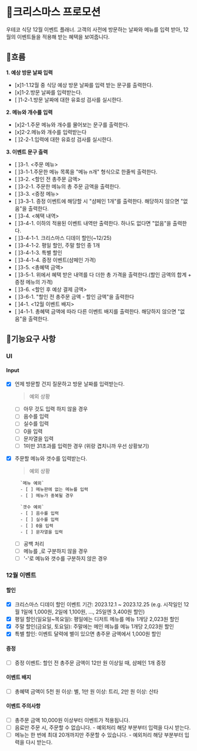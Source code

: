 # 🎅크리스마스 프로모션

우테코 식당 12월 이벤트 플래너.
고객의 사전에 방문하는 날짜와 메뉴를 입력 받아, 12월의 이벤트들을 적용해 받는 혜택을 보여줍니다.

## 🚩흐름

**1. 예상 방문 날짜 입력**

- [x]1-1.12월 중 식당 예상 방문 날짜를 입력 받는 문구를 출력한다.
- [x]1-2.방문 날짜를 입력받는다.
- [ ]1-2-1.방문 날짜에 대한 유효성 검사를 실시한다.

**2. 메뉴와 개수를 입력**

- [x]2-1.주문 메뉴와 개수를 물어보는 문구를 출력한다.
- [x]2-2.메뉴와 개수를 입력받는다
- [ ]2-2-1.입력에 대한 유효성 검사를 실시한다.

**3. 이벤트 문구 출력**

- [ ]3-1. <주문 메뉴>
- [ ]3-1-1.주문한 메뉴 목록을 "메뉴 n개" 형식으로 한줄씩 출력한다.
- [ ]3-2. <할인 전 총주문 금액>
- [ ]3-2-1. 주문한 메뉴의 총 주문 금액을 출력한다.
- [ ]3-3. <증정 메뉴>
- [ ]3-3-1. 증정 이벤트에 해당할 시 "샴페인 1개"를 출력한다. 해당하지 않으면 "없음"을 출력한다.
- [ ]3-4. <혜택 내역>
- [ ]3-4-1. 이하의 적용된 이벤트 내역만 출력한다. 하나도 없다면 "없음"을 출력한다.
- [ ]3-4-1-1. 크리스마스 디데이 할인(~12/25)
- [ ]3-4-1-2. 평일 할인, 주말 할인 중 1개
- [ ]3-4-1-3. 특별 할인
- [ ]3-4-1-4. 증정 이벤트(샴페인 가격)
- [ ]3-5. <총혜택 금액>
- [ ]3-5-1. 위에서 혜택 받은 내역를 다 더한 총 가격을 출력한다.(할인 금액의 합계 + 증정 메뉴의 가격)
- [ ]3-6. <할인 후 예상 결제 금액>
- [ ]3-6-1. "할인 전 총주문 금액 - 할인 금액"을 출력한다
- [ ]4-1. <12월 이벤트 배지>
- [ ]4-1-1. 총혜택 금액에 따라 다른 이벤트 배지를 출력한다. 해당하지 않으면 "없음"을 출력한다.

## 📝기능요구 사항

### UI

#### Input

- [x] 언제 방문할 건지 질문하고 방문 날짜를 입력받는다.
  > 예외 상황
  - [ ] 아무 것도 입력 하지 않을 경우
  - [ ] 음수를 입력
  - [ ] 실수를 입력
  - [ ] 0을 입력
  - [ ] 문자열을 입력
  - [ ] 1미만 31초과를 입력한 경우 (위랑 겹치니까 우선 상황보기)
- [x] 주문할 메뉴와 갯수를 입력받는다.

  > 예외 상황

        `메뉴 예외`
        - [ ] 메뉴판에 없는 메뉴를 입력
        - [ ] 메뉴가 중복될 경우

        `갯수 예외`
        - [ ] 음수를 입력
        - [ ] 실수를 입력
        - [ ] 0을 입력
        - [ ] 문자열을 입력

  - [ ] 공백 처리
  - [ ] 메뉴를 ,로 구분하지 않을 경우
  - [ ] '-'로 메뉴와 갯수를 구분하지 않은 경우

### 12월 이벤트

#### 할인

- [x] 크리스마스 디데이 할인 이벤트 기간: 2023.12.1 ~ 2023.12.25
      (e.g. 시작일인 12월 1일에 1,000원, 2일에 1,100원, ..., 25일엔 3,400원 할인)
- [x] 평일 할인(일요일~목요일): 평일에는 디저트 메뉴를 메뉴 1개당 2,023원 할인
- [x] 주말 할인(금요일, 토요일): 주말에는 메인 메뉴를 메뉴 1개당 2,023원 할인
- [x] 특별 할인: 이벤트 달력에 별이 있으면 총주문 금액에서 1,000원 할인

#### 증정

- [ ] 증정 이벤트: 할인 전 총주문 금액이 12만 원 이상일 때, 샴페인 1개 증정

#### 이벤트 배지

- [ ] 총혜택 금액이 5천 원 이상: 별, 1만 원 이상: 트리, 2만 원 이상: 산타

#### 이벤트 주의사항

- [ ] 총주문 금액 10,000원 이상부터 이벤트가 적용됩니다.
- [ ] 음료만 주문 시, 주문할 수 없습니다. - 예외처리 해당 부분부터 입력을 다시 받는다.
- [ ] 메뉴는 한 번에 최대 20개까지만 주문할 수 있습니다. - 예외처리 해당 부분부터 입력을 다시 받는다.
